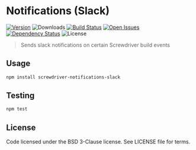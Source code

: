 # Notifications (Slack)
[![Version][npm-image]][npm-url] ![Downloads][downloads-image] [![Build Status][status-image]][status-url] [![Open Issues][issues-image]][issues-url] [![Dependency Status][daviddm-image]][daviddm-url] ![License][license-image]

> Sends slack notifications on certain Screwdriver build events

## Usage

```bash
npm install screwdriver-notifications-slack
```

## Testing

```bash
npm test
```

## License

Code licensed under the BSD 3-Clause license. See LICENSE file for terms.

[npm-image]: https://img.shields.io/npm/v/screwdriver-notifications-slack
[npm-url]: https://npmjs.org/package/screwdriver-notification-slack
[downloads-image]: https://img.shields.io/npm/dt/screwdriver-notifications-slack
[license-image]: https://img.shields.io/npm/l/screwdriver-notifications-slack
[issues-image]: https://img.shields.io/github/issues/screwdriver-cd/notifications-slack
[issues-url]: https://github.com/screwdriver-cd/notification-slack/issues
[status-image]: https://cd.screwdriver.cd/pipelines/427/badge
[status-url]: https://cd.screwdriver.cd/pipelines/pipelineid
[daviddm-image]: https://david-dm.org/screwdriver-cd/notifications-slack.svg?theme=shields.io
[daviddm-url]: https://david-dm.org/screwdriver-cd/notifications-slack
